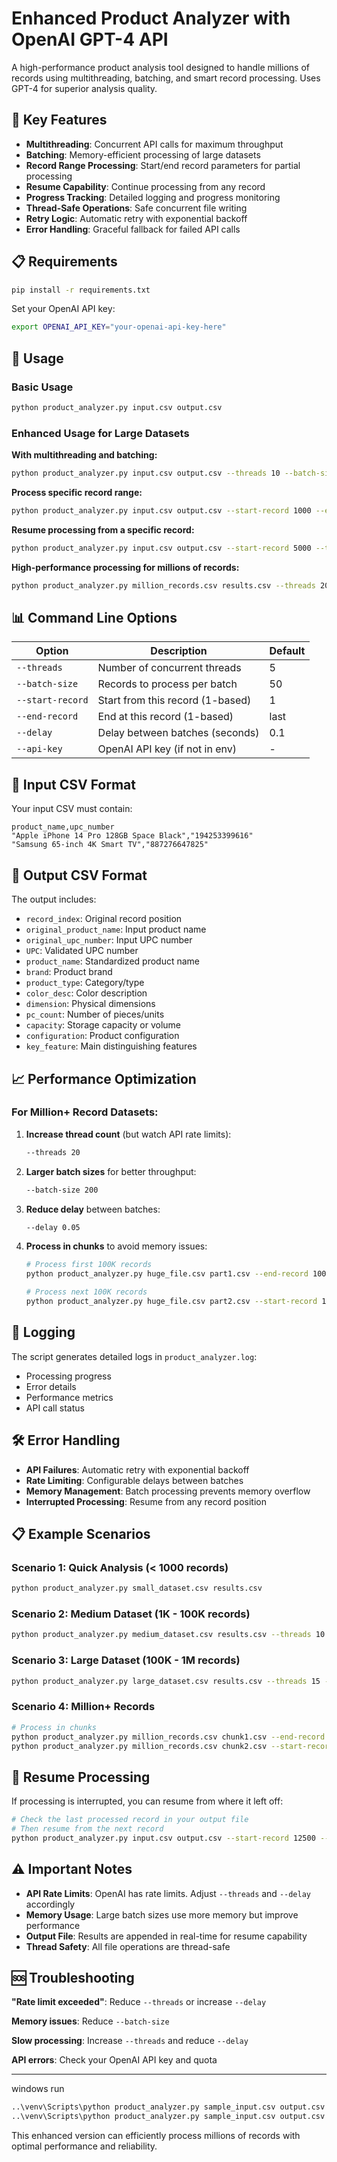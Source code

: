 # Enhanced Product Analyzer with OpenAI GPT-4 API

A high-performance product analysis tool designed to handle millions of records using multithreading, batching, and smart record processing. Uses GPT-4 for superior analysis quality.

## 🚀 Key Features

- **Multithreading**: Concurrent API calls for maximum throughput
- **Batching**: Memory-efficient processing of large datasets  
- **Record Range Processing**: Start/end record parameters for partial processing
- **Resume Capability**: Continue processing from any record
- **Progress Tracking**: Detailed logging and progress monitoring
- **Thread-Safe Operations**: Safe concurrent file writing
- **Retry Logic**: Automatic retry with exponential backoff
- **Error Handling**: Graceful fallback for failed API calls

## 📋 Requirements

```bash
pip install -r requirements.txt
```

Set your OpenAI API key:
```bash
export OPENAI_API_KEY="your-openai-api-key-here"
```

## 🔧 Usage

### Basic Usage
```bash
python product_analyzer.py input.csv output.csv
```

### Enhanced Usage for Large Datasets

**With multithreading and batching:**
```bash
python product_analyzer.py input.csv output.csv --threads 10 --batch-size 100
```

**Process specific record range:**
```bash
python product_analyzer.py input.csv output.csv --start-record 1000 --end-record 2000
```

**Resume processing from a specific record:**
```bash
python product_analyzer.py input.csv output.csv --start-record 5000 --threads 5
```

**High-performance processing for millions of records:**
```bash
python product_analyzer.py million_records.csv results.csv --threads 20 --batch-size 200 --delay 0.05
```

## 📊 Command Line Options

| Option | Description | Default |
|--------|-------------|---------|
| `--threads` | Number of concurrent threads | 5 |
| `--batch-size` | Records to process per batch | 50 |
| `--start-record` | Start from this record (1-based) | 1 |
| `--end-record` | End at this record (1-based) | last |
| `--delay` | Delay between batches (seconds) | 0.1 |
| `--api-key` | OpenAI API key (if not in env) | - |

## 📁 Input CSV Format

Your input CSV must contain:
```csv
product_name,upc_number
"Apple iPhone 14 Pro 128GB Space Black","194253399616"
"Samsung 65-inch 4K Smart TV","887276647825"
```

## 📄 Output CSV Format

The output includes:
- `record_index`: Original record position
- `original_product_name`: Input product name
- `original_upc_number`: Input UPC number
- `UPC`: Validated UPC number
- `product_name`: Standardized product name
- `brand`: Product brand
- `product_type`: Category/type
- `color_desc`: Color description
- `dimension`: Physical dimensions
- `pc_count`: Number of pieces/units
- `capacity`: Storage capacity or volume
- `configuration`: Product configuration
- `key_feature`: Main distinguishing features

## 📈 Performance Optimization

### For Million+ Record Datasets:

1. **Increase thread count** (but watch API rate limits):
   ```bash
   --threads 20
   ```

2. **Larger batch sizes** for better throughput:
   ```bash
   --batch-size 200
   ```

3. **Reduce delay** between batches:
   ```bash
   --delay 0.05
   ```

4. **Process in chunks** to avoid memory issues:
   ```bash
   # Process first 100K records
   python product_analyzer.py huge_file.csv part1.csv --end-record 100000
   
   # Process next 100K records  
   python product_analyzer.py huge_file.csv part2.csv --start-record 100001 --end-record 200000
   ```

## 📝 Logging

The script generates detailed logs in `product_analyzer.log`:
- Processing progress
- Error details
- Performance metrics
- API call status

## 🛠️ Error Handling

- **API Failures**: Automatic retry with exponential backoff
- **Rate Limiting**: Configurable delays between batches
- **Memory Management**: Batch processing prevents memory overflow
- **Interrupted Processing**: Resume from any record position

## 📋 Example Scenarios

### Scenario 1: Quick Analysis (< 1000 records)
```bash
python product_analyzer.py small_dataset.csv results.csv
```

### Scenario 2: Medium Dataset (1K - 100K records)
```bash
python product_analyzer.py medium_dataset.csv results.csv --threads 10 --batch-size 100
```

### Scenario 3: Large Dataset (100K - 1M records)
```bash
python product_analyzer.py large_dataset.csv results.csv --threads 15 --batch-size 150 --delay 0.05
```

### Scenario 4: Million+ Records
```bash
# Process in chunks
python product_analyzer.py million_records.csv chunk1.csv --end-record 500000 --threads 20 --batch-size 200
python product_analyzer.py million_records.csv chunk2.csv --start-record 500001 --threads 20 --batch-size 200
```

## 🔄 Resume Processing

If processing is interrupted, you can resume from where it left off:

```bash
# Check the last processed record in your output file
# Then resume from the next record
python product_analyzer.py input.csv output.csv --start-record 12500 --threads 10
```

## ⚠️ Important Notes

- **API Rate Limits**: OpenAI has rate limits. Adjust `--threads` and `--delay` accordingly
- **Memory Usage**: Large batch sizes use more memory but improve performance
- **Output File**: Results are appended in real-time for resume capability
- **Thread Safety**: All file operations are thread-safe

## 🆘 Troubleshooting

**"Rate limit exceeded"**: Reduce `--threads` or increase `--delay`

**Memory issues**: Reduce `--batch-size`

**Slow processing**: Increase `--threads` and reduce `--delay`

**API errors**: Check your OpenAI API key and quota

---
windows run
```bash
..\venv\Scripts\python product_analyzer.py sample_input.csv output.csv --threads 10 --batch-size 100 --start-record 1 --end-record 50 --api-key=your_key
..\venv\Scripts\python product_analyzer.py sample_input.csv output.csv --threads 2 --batch-size 50 --start-record 1 --end-record 1000 --api-key=your_key
```


This enhanced version can efficiently process millions of records with optimal performance and reliability.
